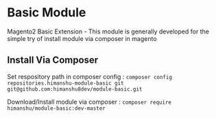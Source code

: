 Basic Module
============
Magento2 Basic Extension - This module is generally developed for the simple try of install module via composer in magento


Install Via Composer
-----------

Set respository path in composer config : 
`composer config repositories.himanshu-module-basic git git@github.com:himanshu8dev/module-basic.git`

Download/Install module via composer : 
`composer require himanshu/module-basic:dev-master`

